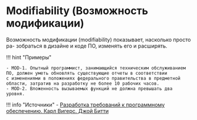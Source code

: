 # Modifiability (Возможность модификации)

Возможность модификации (modifiability) показывает, насколько просто ра-
зобраться в дизайне и коде ПО, изменять его и расширять.

!!! hint "Примеры" 

    - MOD-1. Опытный программист, занимающийся техническим обслуживанием ПО, должен уметь обновлять существующие отчеты в соответствии
    с изменениями в положениях федерального правительства в предметной области, затратив на разработку не более 10 рабочих часов.
    - MOD-2. Вложенность вызываемых функций не должна превышать два уровня.

!!! info "Источники"
    - [Разработка требований к программному обеспечению. Карл Вигерс. Джой Битти](https://www.yakaboo.ua/ua/razrabotka-trebovanij-k-programmnomu-obespecheniju-3-e-izd-dopolnennoe.html)